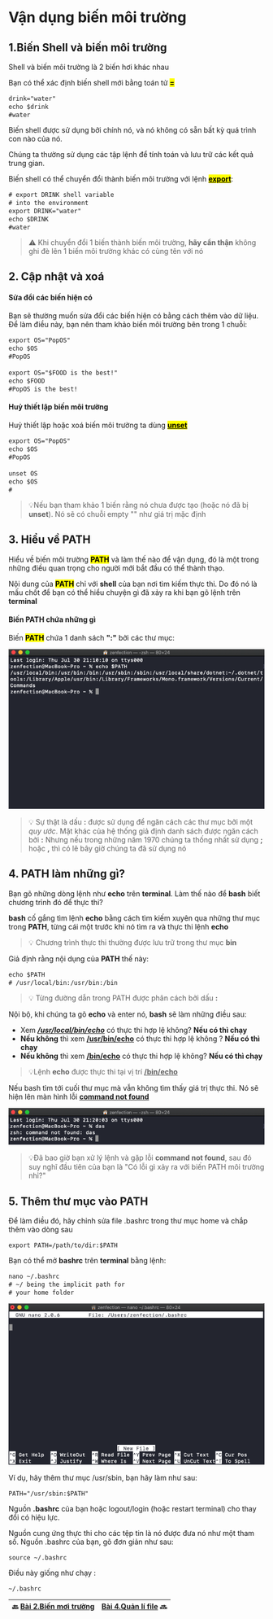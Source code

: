 # Vận dụng biến môi trường

## 1.Biến Shell và biến môi trường

Shell và biến môi trường là 2 biến hơi khác nhau

Bạn có thể xác định biến shell mới bằng toán tử **<mark>=</mark>**

```shell
drink="water"
echo $drink
#water
```

Biến shell được sử dụng bởi chính nó, và  nó không có sẵn bất kỳ quá trình con nào của nó.

Chúng ta thường sử dụng các tập lệnh để tính toán và lưu trữ các kết quả trung gian.

Biến shell có thể chuyển đổi thành biến môi trường với lệnh **<mark><u>export</u></mark>**:

```shell
# export DRINK shell variable
# into the environment
export DRINK="water"
echo $DRINK
#water
```

> ⚠️ Khi chuyển đổi 1 biến thành biến môi trường, **hãy cẩn thận** không ghi đè lên 1 biến môi trường khác có cùng tên với nó

## 2. Cập nhật và xoá

#### Sửa đổi các biến hiện có

Bạn sẽ thường muốn sửa đổi các biến hiện có bằng cách thêm vào dữ liệu. Để làm điều này, bạn nên tham khảo biến môi trường bên trong 1 chuỗi: 

```shell
export OS="PopOS"
echo $OS
#PopOS

export OS="$FOOD is the best!"
echo $FOOD
#PopOS is the best!
```

#### Huỷ thiết lập biến môi trường

Huỷ thiết lập hoặc xoá biến môi trường ta dùng **<mark><u>unset</u></mark>**

```shell
export OS="PopOS"
echo $OS
#PopOS

unset OS
echo $OS
#
```

> 💡Nếu bạn tham khảo 1 biến rằng nó chưa được tạo (hoặc nó đã bị **unset**). Nó sẽ có chuỗi empty "" như giá trị mặc định

## 3. Hiểu về PATH

Hiểu về biến môi trường **<mark>PATH</mark>** và làm thế nào để vận dụng, đó là một trong những điều quan trọng cho người mới bắt đầu có thể thành thạo.

Nội dung của **<mark>PATH</mark>** chỉ với **shell** của bạn nơi tìm kiếm thực thi. Do đó nó là mấu chốt để bạn có thể hiểu chuyện gì đã xảy ra khi bạn gõ lệnh trên **terminal** 

#### Biến PATH chứa những gì

Biến **<mark>PATH</mark>** chứa 1 danh sách **":"** bởi các thư mục:

<img src="https://raw.githubusercontent.com/Zenfection/Image/master/2020/07/30-21-20-24-A%CC%89nh%20chu%CC%A3p%20Ma%CC%80n%20hi%CC%80nh%202020-07-30%20lu%CC%81c%2021.20.20.png" title="" alt="Ảnh chụp Màn hình 2020-07-30 lúc 21.20.20.png" width="522">

> 💡 Sự thật là dấu **:** được sử dụng để ngăn cách các thư mục bởi một *quy ước*. Mặt khác của hệ thống giả định danh sách được ngăn cách bởi **:**  Nhưng nếu trong những năm 1970 chúng ta thống nhất sử dụng **;** hoặc **,** thì có lẽ bây giờ chúng ta đã sử dụng nó

## 4. PATH làm những gì?

Bạn gõ những dòng lệnh như **echo** trên **terminal**. Làm thế nào để **bash** biết chương trình đó để thực thi?

**bash** cố gắng tìm lệnh **echo** bằng cách tìm kiếm xuyên qua những thư mục trong **PATH**, từng cái một trước khi nó tìm ra và thực thi lệnh **echo**

> 💡 Chương trình thực thi thường được lưu trữ trong thư mục **bin**

Giả định rằng nội dụng của **PATH** thế này:

```shell
echo $PATH
# /usr/local/bin:/usr/bin:/bin
```

> 💡 Từng đường dẫn trong PATH được phân cách bởi dấu **:**

Nội bộ, khi chúng ta gõ **echo** và enter nó, **bash** sẽ làm những điều sau:

- Xem ***<u>/usr/local/bin/echo</u>*** có thực thi hợp lệ không? **Nếu có thì chạy**
- **Nếu không** thì xem **<u>/usr/bin/echo</u>** có thực thi hợp lệ không ? **Nếu có thì chạy**
- **Nếu không** thì xem **<u>/bin/echo</u>** có thực thi hợp lệ không? **Nếu có thì chạy**

> 💡Lệnh **echo** được thực thi tại vị trí **<u>/bin/echo</u>**

Nếu bash tìm tới cuối thư mục mà vẫn không tìm thấy giá trị thực thi. Nó sẽ hiện lên màn hình lỗi **<u>command not found</u>**

![Ảnh chụp Màn hình 2020-07-30 lúc 21.38.26.png](https://raw.githubusercontent.com/Zenfection/Image/master/2020/07/30-21-38-30-A%CC%89nh%20chu%CC%A3p%20Ma%CC%80n%20hi%CC%80nh%202020-07-30%20lu%CC%81c%2021.38.26.png)

> 💡Đã bao giờ bạn xử lý lệnh và gặp lỗi **command not found**, sau đó suy nghĩ đầu tiên của bạn là "Có lỗi gì xảy ra với biến PATH môi trường nhỉ?"

## 5. Thêm thư mục vào PATH

Để làm điều đó, hãy chỉnh sửa file .bashrc trong thư mục home và chắp thêm vào dòng sau

```shell
export PATH=/path/to/dir:$PATH
```

Bạn có thể mở **bashrc** trên **terminal** bằng lệnh:

```shell
nano ~/.bashrc
# ~/ being the implicit path for
# your home folder
```

<img src="https://raw.githubusercontent.com/Zenfection/Image/master/2020/07/30-21-46-34-A%CC%89nh%20chu%CC%A3p%20Ma%CC%80n%20hi%CC%80nh%202020-07-30%20lu%CC%81c%2021.46.30.png" title="" alt="Ảnh chụp Màn hình 2020-07-30 lúc 21.46.30.png" width="549">

Ví dụ, hãy thêm thư mục /usr/sbin, bạn hãy làm như sau:

```shell
PATH="/usr/sbin:$PATH"
```

Nguồn **.bashrc** của bạn hoặc logout/login (hoặc restart terminal) cho thay đổi có hiệu lực.

Nguồn cung ứng thực thi cho các tệp tin là nó được đưa nó như một tham số. Nguồn .bashrc của bạn, gõ đơn giản như sau:

```shell
source ~/.bashrc
```

Điều này giống như chạy :

```shell
~/.bashrc
```

| 🔙 [Bài 2.Biến mơi trường](https://github.com/Zenfection/Linux-for-babies/blob/master/Người%20dùng%20và%20quản%20lí%20file/2.Biến%20môi%20trường.md) | [Bài 4.Quản lí file](https://github.com/Zenfection/Linux-for-babies/blob/master/Người%20dùng%20và%20quản%20lí%20file/4.Quản%20lí%20file.md) 🔜 |
| ---------------------------------------------------------------------------------------------------------------------------------------------------- |:---------------------------------------------------------------------------------------------------------------------------------------------- |
